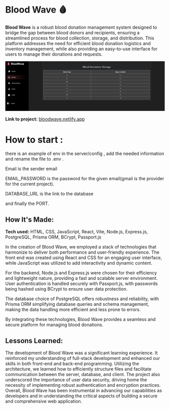 # Blood Wave 🩸

**Blood Wave** is a robust blood donation management system designed to bridge the gap between blood donors and recipients, ensuring a streamlined process for blood collection, storage, and distribution. This platform addresses the need for efficient blood donation logistics and inventory management, while also providing an easy-to-use interface for users to manage their donations and requests.


<img src="./Storage image.PNG" />

**Link to project:** [bloodwave.netlify.app](https://bloodwave.netlify.app/)

# How to start :

there is an example of env in the server/config , add the needed information and rename the file to .env .

Email is the sender email

EMAIL_PASSWORD is the password for the given email(gmail is the provider for the current project).

DATABASE_URL is the link to the database

and finally the PORT.

## How It's Made:

**Tech used:** HTML, CSS, JavaScript, React, Vite, Node.js, Express.js, PostgreSQL, Prisma ORM, BCrypt, Passport.js

In the creation of Blood Wave, we employed a stack of technologies that harmonize to deliver both performance and user-friendly experience. The front end was created using React and CSS for an engaging user interface, while JavaScript was utilized to add interactivity and dynamic content.

For the backend, Node.js and Express.js were chosen for their efficiency and lightweight nature, providing a fast and scalable server environment. User authentication is handled securely with Passport.js, with passwords being hashed using BCrypt to ensure user data protection.

The database choice of PostgreSQL offers robustness and reliability, with Prisma ORM simplifying database queries and schema management, making the data handling more efficient and less prone to errors.

By integrating these technologies, Blood Wave provides a seamless and secure platform for managing blood donations.

## Lessons Learned:

The development of Blood Wave was a significant learning experience. It reinforced my understanding of full-stack development and enhanced our skills in both front-end and back-end programming. Utilizing the architecture, we learned how to efficiently structure files and facilitate communication between the server, database, and client.
The project also underscored the importance of user data security, driving home the necessity of implementing robust authentication and encryption practices. Overall, Blood Wave has been instrumental in advancing our capabilities as developers and in understanding the critical aspects of building a secure and comprehensive web application.
